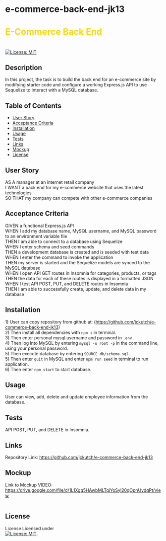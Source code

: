 # e-commerce-back-end-jk13

# <font color="gold">E-Commerce Back End</font>
# 
 
 [![License: MIT](https://img.shields.io/badge/License-MIT-yellow.svg)](https://mit-license.org/)

## Description
In this project, the task is to build the back end for an e-commerce site by modifying starter code and configure a working Express.js API to use Sequelize to interact with a MySQL database.


## Table of Contents

  * [User Story](#userstory)
  * [Acceptance Criteria](#acceptance)
  * [Installation](#installation)
  * [Usage](#usage)
  * [Tests](#tests)
  * [Links](#links)
  * [Mockup](#mockup)
  * [License](#license)


## User Story
  <a name="userstory"></a>
AS A manager at an internet retail company<br />
I WANT a back end for my e-commerce website that uses the latest technologies<br />
SO THAT my company can compete with other e-commerce companies<br />


## Acceptance Criteria
  <a name="acceptance"></a>
GIVEN a functional Express.js API<br />
WHEN I add my database name, MySQL username, and MySQL password to an environment variable file<br />
THEN I am able to connect to a database using Sequelize<br />
WHEN I enter schema and seed commands<br />
THEN a development database is created and is seeded with test data<br />
WHEN I enter the command to invoke the application<br />
THEN my server is started and the Sequelize models are synced to the MySQL database<br />
WHEN I open API GET routes in Insomnia for categories, products, or tags<br />
THEN the data for each of these routes is displayed in a formatted JSON<br />
WHEN I test API POST, PUT, and DELETE routes in Insomnia<br />
THEN I am able to successfully create, update, and delete data in my database<br />

## Installation 
  <a name="installation"></a>
    1) User can copy repository from github at: (https://github.com/jckutch/e-commerce-back-end-jk13)<br />
    2) Then install all dependencies with `npm i` in terminal.<br />
    3) Then enter personal mysql username and password in `.env.`<br />
    4) Then log into MySQL by entering `mysql -u root -p` in the command line, using your personal password.<br />
    5) Then execute database by entering `SOURCE db/schema.sql`.<br />
    5) Then enter `quit` in MySQL and enter `npm run seed` in terminal to run application.<br />
    6) Then enter `npm start` to start database.<br />


## Usage
  <a name="usage"></a>
User can view, add, delete and update employee information from the database.<br />


## Tests
  <a name="tests"></a>
API POST, PUT, and DELETE in Insomnia.


## Links
  <a name="links"></a>
Repository Link:  https://github.com/jckutch/e-commerce-back-end-jk13<br />


## Mockup
  <a name="mockup"></a>
  Link to Mockup VIDEO:<br />
   https://drive.google.com/file/d/1L1Xgq5HAwbMLTqjYoSyl20qOpnUvdqPt/view<br />
   <br />


## License 
  <a name="license"></a> License
Licensed under <br /> [![License: MIT](https://img.shields.io/badge/License-MIT-yellow.svg)](https://mit-license.org/).
